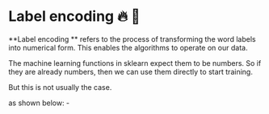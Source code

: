 # Label encoding 🔥 🧨
**Label encoding **
                refers to the process of transforming the word labels into numerical form. This enables the algorithms to operate on our data.
                
The machine learning functions in sklearn expect them to be numbers. So if they are already numbers, then we can use them directly
to start training.

But this is not usually the case.

as shown below: - 




